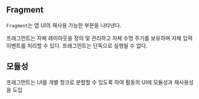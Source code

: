 ## Fragment
```Fragment```는 앱 UI의 재사용 가능한 부분을 나타낸다.

프래그먼트는 자체 레이아웃을 정의 및 관리하고 자체 수명 주기를 보유하며 자체 입력 이벤트를 처리할 수 있다. 프래그먼트는 단독으로 실행될 수 없다.

## 모듈성
프래그먼트는 UI를 개별 청크로 분할할 수 있도록 하여 활동의 UI에 모듈성과 재사용성을 도입